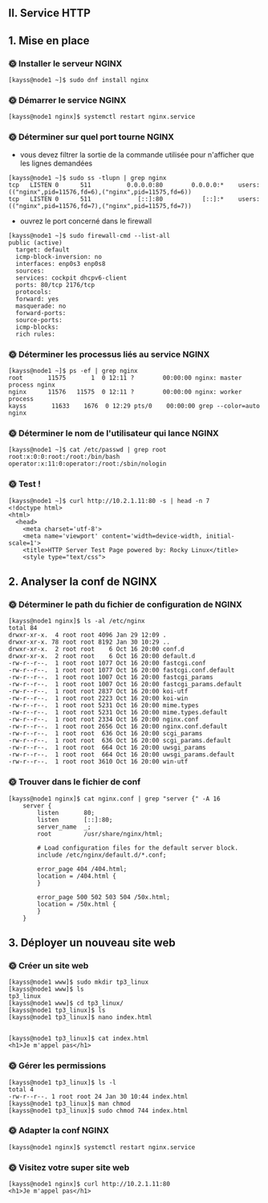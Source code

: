 ## II. Service HTTP

## 1. Mise en place

### 🌞 Installer le serveur NGINX

```
[kayss@node1 ~]$ sudo dnf install nginx
```

### 🌞 Démarrer le service NGINX
```
[kayss@node1 nginx]$ systemctl restart nginx.service
```

### 🌞 Déterminer sur quel port tourne NGINX

- vous devez filtrer la sortie de la commande utilisée pour n'afficher que les lignes demandées
```
[kayss@node1 ~]$ sudo ss -tlupn | grep nginx
tcp   LISTEN 0      511          0.0.0.0:80        0.0.0.0:*    users:(("nginx",pid=11576,fd=6),("nginx",pid=11575,fd=6))
tcp   LISTEN 0      511             [::]:80           [::]:*    users:(("nginx",pid=11576,fd=7),("nginx",pid=11575,fd=7))
```
- ouvrez le port concerné dans le firewall
```
[kayss@node1 ~]$ sudo firewall-cmd --list-all
public (active)
  target: default
  icmp-block-inversion: no
  interfaces: enp0s3 enp0s8
  sources:
  services: cockpit dhcpv6-client
  ports: 80/tcp 2176/tcp
  protocols:
  forward: yes
  masquerade: no
  forward-ports:
  source-ports:
  icmp-blocks:
  rich rules:
```

### 🌞 Déterminer les processus liés au service NGINX

```
[kayss@node1 ~]$ ps -ef | grep nginx
root       11575       1  0 12:11 ?        00:00:00 nginx: master process nginx
nginx      11576   11575  0 12:11 ?        00:00:00 nginx: worker process
kayss       11633    1676  0 12:29 pts/0    00:00:00 grep --color=auto nginx
```

### 🌞 Déterminer le nom de l'utilisateur qui lance NGINX

```
[kayss@node1 ~]$ cat /etc/passwd | grep root
root:x:0:0:root:/root:/bin/bash
operator:x:11:0:operator:/root:/sbin/nologin
```

### 🌞 Test !

```
[kayss@node1 ~]$ curl http://10.2.1.11:80 -s | head -n 7
<!doctype html>
<html>
  <head>
    <meta charset='utf-8'>
    <meta name='viewport' content='width=device-width, initial-scale=1'>
    <title>HTTP Server Test Page powered by: Rocky Linux</title>
    <style type="text/css">
```

## 2. Analyser la conf de NGINX

### 🌞 Déterminer le path du fichier de configuration de NGINX

```
[kayss@node1 nginx]$ ls -al /etc/nginx
total 84
drwxr-xr-x.  4 root root 4096 Jan 29 12:09 .
drwxr-xr-x. 78 root root 8192 Jan 30 10:29 ..
drwxr-xr-x.  2 root root    6 Oct 16 20:00 conf.d
drwxr-xr-x.  2 root root    6 Oct 16 20:00 default.d
-rw-r--r--.  1 root root 1077 Oct 16 20:00 fastcgi.conf
-rw-r--r--.  1 root root 1077 Oct 16 20:00 fastcgi.conf.default
-rw-r--r--.  1 root root 1007 Oct 16 20:00 fastcgi_params
-rw-r--r--.  1 root root 1007 Oct 16 20:00 fastcgi_params.default
-rw-r--r--.  1 root root 2837 Oct 16 20:00 koi-utf
-rw-r--r--.  1 root root 2223 Oct 16 20:00 koi-win
-rw-r--r--.  1 root root 5231 Oct 16 20:00 mime.types
-rw-r--r--.  1 root root 5231 Oct 16 20:00 mime.types.default
-rw-r--r--.  1 root root 2334 Oct 16 20:00 nginx.conf
-rw-r--r--.  1 root root 2656 Oct 16 20:00 nginx.conf.default
-rw-r--r--.  1 root root  636 Oct 16 20:00 scgi_params
-rw-r--r--.  1 root root  636 Oct 16 20:00 scgi_params.default
-rw-r--r--.  1 root root  664 Oct 16 20:00 uwsgi_params
-rw-r--r--.  1 root root  664 Oct 16 20:00 uwsgi_params.default
-rw-r--r--.  1 root root 3610 Oct 16 20:00 win-utf
```

### 🌞 Trouver dans le fichier de conf

```
[kayss@node1 nginx]$ cat nginx.conf | grep "server {" -A 16
    server {
        listen       80;
        listen       [::]:80;
        server_name  _;
        root         /usr/share/nginx/html;

        # Load configuration files for the default server block.
        include /etc/nginx/default.d/*.conf;

        error_page 404 /404.html;
        location = /404.html {
        }

        error_page 500 502 503 504 /50x.html;
        location = /50x.html {
        }
    }
```

## 3. Déployer un nouveau site web

### 🌞 Créer un site web

```
[kayss@node1 www]$ sudo mkdir tp3_linux
[kayss@node1 www]$ ls
tp3_linux
[kayss@node1 www]$ cd tp3_linux/
[kayss@node1 tp3_linux]$ ls
[kayss@node1 tp3_linux]$ nano index.html


[kayss@node1 tp3_linux]$ cat index.html
<h1>Je m'appel pas</h1>
```

### 🌞 Gérer les permissions

```
[kayss@node1 tp3_linux]$ ls -l
total 4
-rw-r--r--. 1 root root 24 Jan 30 10:44 index.html
[kayss@node1 tp3_linux]$ man chmod
[kayss@node1 tp3_linux]$ sudo chmod 744 index.html
```

### 🌞 Adapter la conf NGINX

```
[kayss@node1 nginx]$ systemctl restart nginx.service
```

### 🌞 Visitez votre super site web

```
[kayss@node1 nginx]$ curl http://10.2.1.11:80
<h1>Je m'appel pas</h1>
```